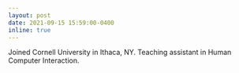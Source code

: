 ```yaml
---
layout: post
date: 2021-09-15 15:59:00-0400
inline: true
---
```


Joined Cornell University in Ithaca, NY. Teaching assistant in Human Computer Interaction. 
